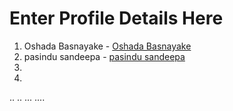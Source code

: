 # Enter Profile Details Here

1. Oshada Basnayake - [Oshada Basnayake](https://github.com/oshada97)
2. pasindu sandeepa - [pasindu sandeepa](https://github.com/PasinduSan)
3.
4.
..
..
...
....
